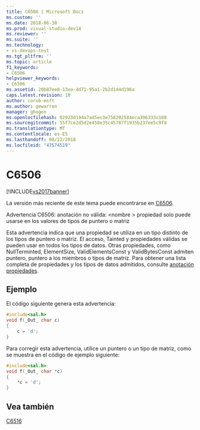 ```yaml
---
title: C6506 | Microsoft Docs
ms.custom: ''
ms.date: 2018-06-30
ms.prod: visual-studio-dev14
ms.reviewer: ''
ms.suite: ''
ms.technology:
- vs-devops-test
ms.tgt_pltfrm: ''
ms.topic: article
f1_keywords:
- C6506
helpviewer_keywords:
- C6506
ms.assetid: 20b87ee8-13ea-4d71-95a1-2b2d144d196a
caps.latest.revision: 18
author: corob-msft
ms.author: gewarren
manager: ghogen
ms.openlocfilehash: 02923d194a7ad5ec3e758202584eca396333c108
ms.sourcegitcommit: 55f7ce2d5d2e458e35c45787f1935b237ee5c9f8
ms.translationtype: MT
ms.contentlocale: es-ES
ms.lasthandoff: 08/22/2018
ms.locfileid: "47574519"
---
```

# <a name="c6506"></a>C6506
[!INCLUDE[vs2017banner](../includes/vs2017banner.md)]

La versión más reciente de este tema puede encontrarse en [C6506](https://docs.microsoft.com/visualstudio/code-quality/c6506).  
  
Advertencia C6506: anotación no válida: \<nombre > propiedad solo puede usarse en los valores de tipos de puntero o matriz  
  
 Esta advertencia indica que una propiedad se utiliza en un tipo distinto de los tipos de puntero o matriz. El acceso, Tainted y propiedades válidas se pueden usar en todos los tipos de datos. Otras propiedades, como NullTerminted, ElementSize, ValidElementsConst y ValidBytesConst admiten puntero, puntero a los miembros o tipos de matriz. Para obtener una lista completa de propiedades y los tipos de datos admitidos, consulte [anotación propiedades](http://msdn.microsoft.com/en-us/f77b4370-6bda-4294-bd2a-e7d0df182a3d).  
  
## <a name="example"></a>Ejemplo  
 El código siguiente genera esta advertencia:  
  
```cpp  
#include<sal.h>  
void f(_Out_ char c)  
{  
    c = 'd';  
}  
```  
  
 Para corregir esta advertencia, utilice un puntero o un tipo de matriz, como se muestra en el código de ejemplo siguiente:  
  
```cpp  
#include<sal.h>  
void f(_Out_ char *c)  
{  
    *c = 'd';  
}  
```  
  
## <a name="see-also"></a>Vea también  
 [C6516](../code-quality/c6516.md)



